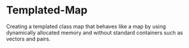# Templated-Map
Creating a templated class map that behaves like a map by using dynamically allocated memory and without standard containers such as vectors and pairs.
